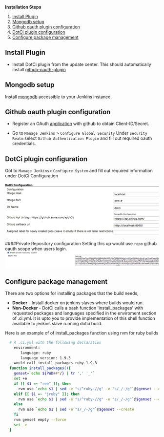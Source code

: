 **Installation Steps**
 1. [Install Plugin](#install-plugin)
 2. [Mongodb setup](#mongodb-setup)
 3. [Github oauth plugin configuration](#github-oauth-plugin-setup)
 4. [DotCi plugin configuration](#dotci-plugin-configuration)
 5. [Configure package management](#configure-package-management)

## Install Plugin
  - Install DotCi plugin from the update center. This should automatically install [github-oauth-plugin](https://wiki.jenkins-ci.org/display/JENKINS/Github+OAuth+Plugin)

## Mongodb setup
   Install [mongodb](https://www.mongodb.org/) accessible to your Jenkins instance.

## Github oauth plugin configuration
   * Register an OAuth [application](https://github.com/settings/applications/new) with github to obtain Client-ID/Secret.

   * Go to `Manage Jenkins` > `Configure Global Security`
     Under `Security Realm` select `Github Authentication Plugin` and fill out required oauth credentials.


## DotCi plugin configuration
  Got to `Manage Jenkins`> `Configure System` and fill out required information under DotCi Configuration

![dotci setup](screenshots/dotci-plugin-configuration.png)

####Private Repository configuration
Setting this up would use `repo` github oauth scope when users login.
![dotci private repo config](screenshots/private-repo-config.png)


## Configure package management

There are two options for installing packages that the build needs,

- **Docker** - Install docker on jenkins slaves where builds would run.
- **Non-Docker** - DotCi calls a bash function 'install_packages' with requested packages and languages specified in the enviroment
section of .ci.yml. It is upto you to provide implementation of this shell function available to jenkins slave running dotci build.

 Here is an example of of install_packages function using rvm for ruby builds
  ```bash
    # A .ci.yml with the following declaration
      environment:
         language: ruby
         language_version: 1.9.3
      would call install_packages ruby-1.9.3
    function install_packages(){
      gemset=`echo ${PWD##*/} | tr ',' '_'`
      set +e
      if [[ $1 =~ "ree" ]]; then
        rvm use `echo $1 | sed -e "s/^ruby-//g" -e "s/_/-/g"`@$gemset --create
      elif [[ $1 =~ "jruby" ]]; then
        rvm use `echo $1 | sed -e "s/^ruby-//g" -e "s/_/-/g"`@$gemset --create
      else
        rvm use `echo $1 | sed -e "s/_/-/g"`@$gemset --create
      fi
      rvm gemset empty --force
      set -e
    }
  ```
